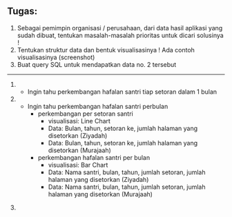 ## Tugas:

1. Sebagai pemimpin organisasi / perusahaan, dari data hasil aplikasi yang sudah dibuat, tentukan masalah-masalah prioritas untuk dicari solusinya !
2. Tentukan struktur data dan bentuk visualisasinya ! Ada contoh visualisasinya (screenshot)
3. Buat query SQL untuk mendapatkan data no. 2 tersebut
---
1. - Ingin tahu perkembangan hafalan santri tiap setoran dalam 1 bulan

2. - Ingin tahu perkembangan hafalan santri perbulan
     - perkembangan per setoran santri
       - visualisasi: Line Chart
       - Data: Bulan, tahun, setoran ke, jumlah halaman yang disetorkan (Ziyadah)
       - Data: Bulan, tahun, setoran ke, jumlah halaman yang disetorkan (Murajaah)
     - perkembangan hafalan santri per bulan
       - visualisasi: Bar Chart
       - Data: Nama santri, bulan, tahun, jumlah setoran, jumlah halaman yang disetorkan (Ziyadah)
       - Data: Nama santri, bulan, tahun, jumlah setoran, jumlah halaman yang disetorkan (Murajaah)

3. ``` sql
 
   ```
